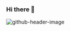 ### Hi there 👋
![github-header-image](https://github.com/Aaban-Nayeem/Aaban-Nayeem/assets/87091983/d8144b9a-3c58-4c59-ac4a-7cbbeadce647)

<!--
**Aaban-Nayeem/Aaban-Nayeem** is a ✨ _special_ ✨ repository because its `README.md` (this file) appears on your GitHub profile.

Here are some id![github-header-image](https://github.com/Aaban-Nayeem/Aaban-Nayeem/assets/87091983/83272110-2617-4619-805e-006edab74937)
eas to get you started:

- 🔭 I’m currently working on ...
- 🌱 I’m currently learning ...
- 👯 I’m looking to collaborate on ...
- 🤔 I’m looking for help with ...
- 💬 Ask me about ...
- 📫 How to reach me: ...
- 😄 Pronouns: ...
- ⚡ Fun fact: ...
-->
